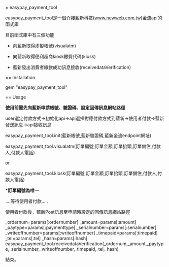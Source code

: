 = easypay_payment_tool

easypay_payment_tool是一個介接藍新科技(www.newweb.com.tw)金流api的函式庫

目前函式庫中有三個功能

* 向藍新取得虛擬帳號(visualatm)

* 向藍新取得便利超商kiosk繳費代碼(kiosk)

* 藍新發出消費者繳款成功訊息接收(receivedataVerification)


== Installation

  gem "easypay_payment_tool"
  
== Usage

<b>使用前需先向藍新申請帳號、驗證碼、設定回傳訊息網站路徑</b>

user選定付款方式->初始化api->api選擇對應付款方式到藍新->使用者付款->藍新發送訊息->api接收訊息

easypay_payment_tool.init(藍新帳號,藍新驗證碼,藍新金流endpoint網址)

easypay_payment_tool.visualatm(訂單編號,訂單金額,訂單抬頭,訂單備住,付款人,付款人電話)

or

easypay_payment_tool.kiosk(訂單編號,訂單金額,訂單抬頭,訂單備住,付款人,付款人電話)

<b>*訂單編號為唯一</b>

....等待使用者付款.....

使用者付款後，藍新Post訊息至申請時設定的回傳訊息網站路徑

_ordernum=params[:ordernumber]
_amount=params[:amount]
_paytype=params[:paymenttype]
_serialnumber=params[:serialnumber]
_writeoffnumber=params[:writeoffnumber]
_timepaid=params[:timepaid]
_tel=params[:tel]
_hash=params[:hash]	
easypay_payment_tool.receivedataVerification(_ordernum,_amount,_paytype,_serialnumber,_writeoffnumber,_timepaid,_tel,_hash)

結束。

